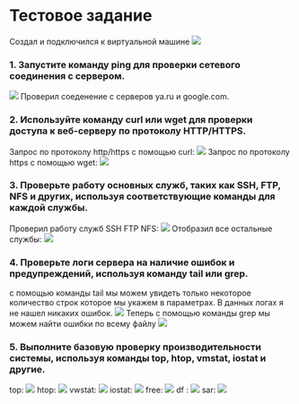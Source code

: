 # Тестовое задание

Создал и подключился к виртуальной машине
![](images/20240826_183739.png)

### 1. Запустите команду ping для проверки сетевого соединения с сервером.
![](images/20240826_184915.png)
Проверил соеденение с серверов ya.ru и google.com.
### 2. Используйте команду curl или wget для проверки доступа к веб-серверу по протоколу HTTP/HTTPS.
Запрос по протоколу http/https с помощью curl:
![](images/20240826_191051.png)
Запрос по протоколу https с помощью wget:
![](images/20240826_191223.png)
### 3. Проверьте работу основных служб, таких как SSH, FTP, NFS и других, используя соответствующие команды для каждой службы.
Проверил работу служб SSH FTP NFS:
![](images/20240826_192508.png)
Отобразил все остальные службы:
![](images/20240826_192719.png)
### 4. Проверьте логи сервера на наличие ошибок и предупреждений, используя команду tail или grep.
с помощью команды tail мы можем увидеть только некоторое количество строк которое мы укажем в параметрах. В данных логах я не нашел никаких ошибок.
![](images/20240826_193502.png)
Теперь с помощью команды grep мы можем найти ошибки по всему файлу
![](images/20240826_194131.png)
### 5. Выполните базовую проверку производительности системы, используя команды top, htop, vmstat, iostat и другие.
top:
![](images/20240826_195323.png)
htop:
![](images/20240826_195855.png)
vwstat:
![](images/20240826_200210.png)
iostat:
![](images/20240826_201014.png)
free:
![](images/20240826_201128.png)
df :
![](images/20240826_201251.png)
sar:
![](images/20240826_201458.png)
